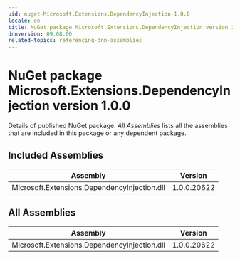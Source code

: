 ```yaml
---
uid: nuget-Microsoft.Extensions.DependencyInjection-1.0.0
locale: en
title: NuGet package Microsoft.Extensions.DependencyInjection version 1.0.0
dnnversion: 09.08.00
related-topics: referencing-dnn-assemblies
---
```


# NuGet package Microsoft.Extensions.DependencyInjection version 1.0.0
Details of published NuGet package.
*All Assemblies* lists all the assemblies that are included in this package or any dependent package.

## Included Assemblies

|Assembly|Version|
|---|---|
|Microsoft.Extensions.DependencyInjection.dll|1.0.0.20622|

## All Assemblies

|Assembly|Version|
|---|---|
|Microsoft.Extensions.DependencyInjection.dll|1.0.0.20622|

